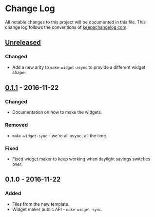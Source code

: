 # Change Log
All notable changes to this project will be documented in this file. This change log follows the conventions of [keepachangelog.com](http://keepachangelog.com/).

## [Unreleased]
### Changed
- Add a new arity to `make-widget-async` to provide a different widget shape.

## [0.1.1] - 2016-11-22
### Changed
- Documentation on how to make the widgets.

### Removed
- `make-widget-sync` - we're all async, all the time.

### Fixed
- Fixed widget maker to keep working when daylight savings switches over.

## 0.1.0 - 2016-11-22
### Added
- Files from the new template.
- Widget maker public API - `make-widget-sync`.

[Unreleased]: https://github.com/your-name/learnclojurespec/compare/0.1.1...HEAD
[0.1.1]: https://github.com/your-name/learnclojurespec/compare/0.1.0...0.1.1
